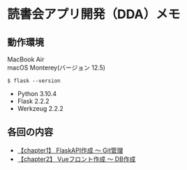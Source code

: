 # 読書会アプリ開発（DDA）メモ

## 動作環境

MacBook Air<br>
macOS Monterey(バージョン 12.5)

`$ flask --version`

- Python 3.10.4
- Flask 2.2.2
- Werkzeug 2.2.2

## 各回の内容

- [【chapter1】 FlaskAPI作成 〜 Git管理](https://github.com/motoshifurugen/practice-dda/tree/main/chanpter1)
- [【chapter2】 Vueフロント作成 〜 DB作成](https://github.com/motoshifurugen/practice-dda/tree/main/chanpter2)